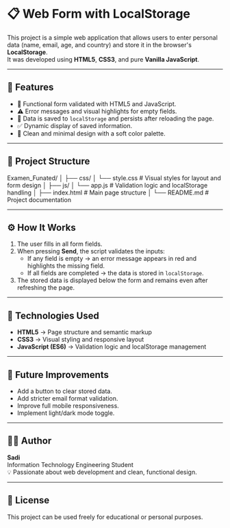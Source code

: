 # 📋 Web Form with LocalStorage

This project is a simple web application that allows users to enter personal data (name, email, age, and country) and store it in the browser's **LocalStorage**.  
It was developed using **HTML5**, **CSS3**, and pure **Vanilla JavaScript**.

---

## 🚀 Features

- 📄 Functional form validated with HTML5 and JavaScript.  
- ⚠️ Error messages and visual highlights for empty fields.  
- 💾 Data is saved to `localStorage` and persists after reloading the page.  
- ✅ Dynamic display of saved information.  
- 🎨 Clean and minimal design with a soft color palette.  

---

## 🧱 Project Structure

Examen_Funated/
│
├── css/
│ └── style.css # Visual styles for layout and form design
│
├── js/
│ └── app.js # Validation logic and localStorage handling
│
├── index.html # Main page structure
│
└── README.md # Project documentation

---

## ⚙️ How It Works

1. The user fills in all form fields.  
2. When pressing **Send**, the script validates the inputs:
   - If any field is empty → an error message appears in red and highlights the missing field.  
   - If all fields are completed → the data is stored in `localStorage`.  
3. The stored data is displayed below the form and remains even after refreshing the page.  

---

## 🧠 Technologies Used

- **HTML5** → Page structure and semantic markup  
- **CSS3** → Visual styling and responsive layout  
- **JavaScript (ES6)** → Validation logic and localStorage management  

---

## 🧩 Future Improvements

- Add a button to clear stored data.  
- Add stricter email format validation.  
- Improve full mobile responsiveness.  
- Implement light/dark mode toggle.  

---

## 👨‍💻 Author

**Sadi**  
Information Technology Engineering Student  
💡 Passionate about web development and clean, functional design.

---

## 📜 License

This project can be used freely for educational or personal purposes.